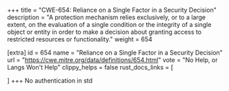 +++
title = "CWE-654: Reliance on a Single Factor in a Security Decision"
description	= "A protection mechanism relies exclusively, or to a large extent, on the evaluation of a single condition or the integrity of a single object or entity in order to make a decision about granting access to restricted resources or functionality."
weight = 654

[extra]
id = 654
name = "Reliance on a Single Factor in a Security Decision"
url = "https://cwe.mitre.org/data/definitions/654.html"
vote = "No Help, or Langs Won't Help"
clippy_helps = false
rust_docs_links = [
	
]
+++
No authentication in std

